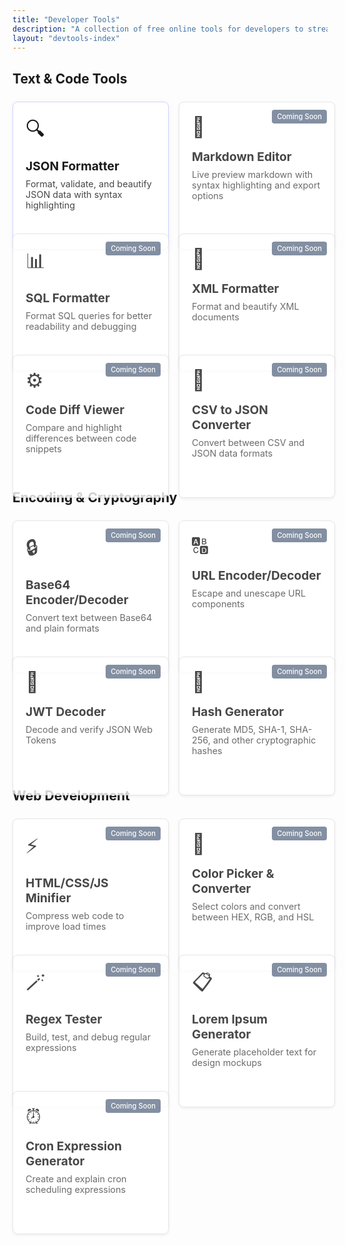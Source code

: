```yaml
---
title: "Developer Tools"
description: "A collection of free online tools for developers to streamline common tasks. Welcome to our comprehensive suite of developer tools designed to make your coding life easier. All tools are free to use, work directly in your browser, and don't store any of your data."
layout: "devtools-index"
---
```


## Text & Code Tools

<div class="tools-grid">
  <a href="/devtools/json-formatter/" class="card-link">
    <div class="tool-card available">
      <div class="tool-icon">🔍</div>
      <h3>JSON Formatter</h3>
      <p>Format, validate, and beautify JSON data with syntax highlighting</p>
    </div>
  </a>
  
  <div class="tool-card coming-soon">
    <div class="tool-icon">📝</div>
    <h3>Markdown Editor</h3>
    <p>Live preview markdown with syntax highlighting and export options</p>
    <span class="badge">Coming Soon</span>
  </div>
  
  <div class="tool-card coming-soon">
    <div class="tool-icon">📊</div>
    <h3>SQL Formatter</h3>
    <p>Format SQL queries for better readability and debugging</p>
    <span class="badge">Coming Soon</span>
  </div>
  
  <div class="tool-card coming-soon">
    <div class="tool-icon">📄</div>
    <h3>XML Formatter</h3>
    <p>Format and beautify XML documents</p>
    <span class="badge">Coming Soon</span>
  </div>
  
  <div class="tool-card coming-soon">
    <div class="tool-icon">⚙️</div>
    <h3>Code Diff Viewer</h3>
    <p>Compare and highlight differences between code snippets</p>
    <span class="badge">Coming Soon</span>
  </div>
  
  <div class="tool-card coming-soon">
    <div class="tool-icon">🔄</div>
    <h3>CSV to JSON Converter</h3>
    <p>Convert between CSV and JSON data formats</p>
    <span class="badge">Coming Soon</span>
  </div>
</div>

## Encoding & Cryptography

<div class="tools-grid">
  <div class="tool-card coming-soon">
    <div class="tool-icon">🔒</div>
    <h3>Base64 Encoder/Decoder</h3>
    <p>Convert text between Base64 and plain formats</p>
    <span class="badge">Coming Soon</span>
  </div>
  
  <div class="tool-card coming-soon">
    <div class="tool-icon">🔠</div>
    <h3>URL Encoder/Decoder</h3>
    <p>Escape and unescape URL components</p>
    <span class="badge">Coming Soon</span>
  </div>
  
  <div class="tool-card coming-soon">
    <div class="tool-icon">🔏</div>
    <h3>JWT Decoder</h3>
    <p>Decode and verify JSON Web Tokens</p>
    <span class="badge">Coming Soon</span>
  </div>
  
  <div class="tool-card coming-soon">
    <div class="tool-icon">🔑</div>
    <h3>Hash Generator</h3>
    <p>Generate MD5, SHA-1, SHA-256, and other cryptographic hashes</p>
    <span class="badge">Coming Soon</span>
  </div>
</div>

## Web Development

<div class="tools-grid">
  <div class="tool-card coming-soon">
    <div class="tool-icon">⚡</div>
    <h3>HTML/CSS/JS Minifier</h3>
    <p>Compress web code to improve load times</p>
    <span class="badge">Coming Soon</span>
  </div>
  
  <div class="tool-card coming-soon">
    <div class="tool-icon">🎨</div>
    <h3>Color Picker & Converter</h3>
    <p>Select colors and convert between HEX, RGB, and HSL</p>
    <span class="badge">Coming Soon</span>
  </div>
  
  <div class="tool-card coming-soon">
    <div class="tool-icon">🪄</div>
    <h3>Regex Tester</h3>
    <p>Build, test, and debug regular expressions</p>
    <span class="badge">Coming Soon</span>
  </div>
  
  <div class="tool-card coming-soon">
    <div class="tool-icon">📋</div>
    <h3>Lorem Ipsum Generator</h3>
    <p>Generate placeholder text for design mockups</p>
    <span class="badge">Coming Soon</span>
  </div>
  
  <div class="tool-card coming-soon">
    <div class="tool-icon">⏰</div>
    <h3>Cron Expression Generator</h3>
    <p>Create and explain cron scheduling expressions</p>
    <span class="badge">Coming Soon</span>
  </div>
</div>

<style>
.tools-grid {
  display: grid;
  grid-template-columns: repeat(4, minmax(230px, 1fr));
  gap: 1rem;
  margin: 1.5rem 0;
  width: 100%;
  box-sizing: border-box;
}

/* Card link styling */
.card-link {
  display: block;
  text-decoration: none !important;
  color: inherit !important;
  border: none !important;
  border-bottom: none !important;
  border-top: none !important;
  border-left: none !important;
  border-right: none !important;
  outline: none !important;
  box-shadow: none !important;
  margin-bottom: 0 !important;
  padding-bottom: 0 !important;
}

.card-link::after {
  display: none !important;
  content: none !important;
}

.card-link:hover {
  text-decoration: none !important;
  border: none !important;
  border-bottom: none !important;
}

.card-link:focus {
  outline: none !important;
  border: none !important;
}

.card-link:focus .tool-card {
  box-shadow: 0 0 0 2px rgba(59, 130, 246, 0.5) !important;
}

/* Responsive adjustments */
@media (max-width: 1400px) {
  .tools-grid {
    grid-template-columns: repeat(3, minmax(250px, 1fr));
  }
}

@media (max-width: 1000px) {
  .tools-grid {
    grid-template-columns: repeat(2, minmax(250px, 1fr));
  }
}

@media (max-width: 600px) {
  .tools-grid {
    grid-template-columns: 1fr;
  }
}

.tool-card {
  border-radius: 8px;
  padding: 1.25rem;
  transition: transform 0.2s, box-shadow 0.2s;
  position: relative;
  overflow: visible;
  height: 100%;
  display: flex;
  flex-direction: column;
}

/* Style for clickable cards */
.tool-card.available {
  cursor: pointer;
}

.dark .tool-card {
  background-color: #2a2a2a;
}

body:not(.dark) .tool-card {
  background-color: #ffffff !important;
  border: 1px solid #e0e0e0 !important;
  box-shadow: 0 2px 5px rgba(0,0,0,0.08) !important;
  border-radius: 8px !important;
}

body:not(.dark) .tool-card.available {
  background-color: #ffffff !important;
  border: 1px solid #d0d0ff !important;
  box-shadow: 0 2px 8px rgba(59, 130, 246, 0.08) !important;
}

.dark .tool-card.available {
  background-color: #2a3144;
}

.tool-card:hover {
  transform: translateY(-5px);
}

.dark .tool-card:hover {
  box-shadow: 0 5px 15px rgba(0,0,0,0.3);
}

body:not(.dark) .tool-card:hover {
  box-shadow: 0 8px 15px rgba(0,0,0,0.1);
}

.tool-card.available:hover {
  transform: translateY(-5px);
}

.dark .tool-card.available:hover {
  box-shadow: 0 5px 20px rgba(59, 130, 246, 0.2);
}

body:not(.dark) .tool-card.available:hover {
  box-shadow: 0 8px 20px rgba(59, 130, 246, 0.15);
}

.tool-icon {
  font-size: 2rem;
  margin-bottom: 1rem;
}

.tool-card h3 {
  margin: 0 0 0.5rem 0;
  font-size: 1.2rem;
  word-wrap: break-word;
  overflow-wrap: break-word;
  word-break: normal;
  hyphens: none;
}

.tool-card p {
  margin: 0;
  opacity: 0.8;
  font-size: 0.9rem;
  word-wrap: break-word;
  overflow-wrap: break-word;
  word-break: normal;
  hyphens: none;
}

.badge {
  position: absolute;
  top: 12px;
  right: 12px;
  background-color: #64748b;
  color: white;
  font-size: 0.7rem;
  padding: 0.25rem 0.5rem;
  border-radius: 4px;
  font-weight: 500;
}

.coming-soon {
  opacity: 0.8;
}
</style> 